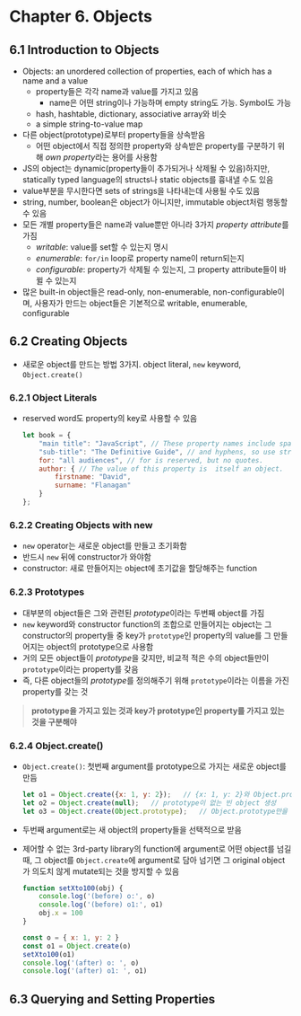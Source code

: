 # Chapter 6. Objects

## 6.1 Introduction to Objects

- Objects: an unordered collection of properties, each of which has a name and a value
  - property들은 각각 name과 value를 가지고 있음
    - name은 어떤 string이나 가능하며 empty string도 가능. Symbol도 가능
  - hash, hashtable, dictionary, associative array와 비슷
  - a simple string-to-value map
- 다른 object(prototype)로부터 property들을 상속받음
  - 어떤 object에서 직접 정의한 property와 상속받은 property를 구분하기 위해 *own property*라는 용어를 사용함
- JS의 object는 dynamic(property들이 추가되거나 삭제될 수 있음)하지만, statically typed language의 structs나 static objects를 흉내낼 수도 있음
- value부분을 무시한다면 sets of strings을 나타내는데 사용될 수도 있음
- string, number, boolean은 object가 아니지만, immutable object처럼 행동할 수 있음
- 모든 개별 property들은 name과 value뿐만 아니라 3가지 *property attribute*를 가짐
  - *writable*: value를 set할 수 있는지 명시
  - *enumerable*: `for/in` loop로 property name이 return되는지
  - *configurable*: property가 삭제될 수 있는지, 그 property attribute들이 바뀔 수 있는지
- 많은 built-in object들은 read-only, non-enumerable, non-configurable이며, 사용자가 만드는 object들은 기본적으로 writable, enumerable, configurable

## 6.2 Creating Objects

- 새로운 object를 만드는 방법 3가지. object literal, `new` keyword, `Object.create()`

### 6.2.1 Object Literals

- reserved word도 property의 key로 사용할 수 있음

    ```js
    let book = {
        "main title": "JavaScript", // These property names include spaces,
        "sub-title": "The Definitive Guide", // and hyphens, so use string literals.
        for: "all audiences", // for is reserved, but no quotes.
        author: { // The value of this property is  itself an object.
            firstname: "David", 
            surname: "Flanagan"
        }
    };
    ```

### 6.2.2 Creating Objects with new

- `new` operator는 새로운 object를 만들고 초기화함
- 반드시 `new` 뒤에 constructor가 와야함
- constructor: 새로 만들어지는 object에 초기값을 할당해주는 function

### 6.2.3 Prototypes

- 대부분의 object들은 그와 관련된 *prototype*이라는 두번째 object를 가짐
- `new` keyword와 constructor function의 조합으로 만들어지는 object는 그 constructor의 property들 중 key가 `prototype`인 property의 value를 그 만들어지는 object의 prototype으로 사용함
- 거의 모든 object들이 *prototype*을 갖지만, 비교적 적은 수의 object들만이 `prototype`이라는 property를 갖음
- 즉, 다른 object들의 *prototype*를 정의해주기 위해 `prototype`이라는 이름을 가진 property를 갖는 것

> **prototype을 가지고 있는 것과 key가 prototype인 property를 가지고 있는 것을 구분해야**

### 6.2.4 Object.create()

- `Object.create()`: 첫번째 argument를 prototype으로 가지는 새로운 object를 만듬

    ```js
    let o1 = Object.create({x: 1, y: 2});   // {x: 1, y: 2}와 Object.prototype을 prototype으로 갖는 빈 object 생성
    let o2 = Object.create(null);   // prototype이 없는 빈 object 생성
    let o3 = Object.create(Object.prototype);   // Object.prototype만을 prototype으로 갖는 빈 object 생성. let o3 = {}와 같음
    ```

- 두번째 argument로는 새 object의 property들을 선택적으로 받음
- 제어할 수 없는 3rd-party library의 function에 argument로 어떤 object를 넘길 때, 그 object를 `Object.create`에 argument로 담아 넘기면 그 original object가 의도치 않게 mutate되는 것을 방지할 수 있음

    ```js
    function setXto100(obj) {
        console.log('(before) o:', o)
        console.log('(before) o1:', o1)
        obj.x = 100
    }

    const o = { x: 1, y: 2 }
    const o1 = Object.create(o)
    setXto100(o1)
    console.log('(after) o: ', o)
    console.log('(after) o1: ', o1)
    ```

## 6.3 Querying and Setting Properties
